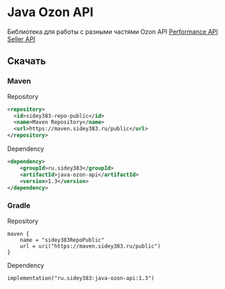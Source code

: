 # Java Ozon API
Библиотека для работы с разными частями Ozon API
[Performance API](https://docs.ozon.ru/api/performance)
[Seller API](https://docs.ozon.ru/api/seller)
## Скачать
### Maven
Repository 
```xml
<repository>
  <id>sidey383-repo-public</id>
  <name>Maven Repository</name>
  <url>https://maven.sidey383.ru/public</url>
</repository>
```
Dependency
```xml
<dependency>
    <groupId>ru.sidey383</groupId>
    <artifactId>java-ozon-api</artifactId>
    <version>1.3</version>
</dependency>
```
### Gradle
Repository 
```
maven {
    name = "sidey383RepoPublic"
    url = uri("https://maven.sidey383.ru/public")
}
```
Dependency 
```
implementation("ru.sidey383:java-ozon-api:1.3")
```
